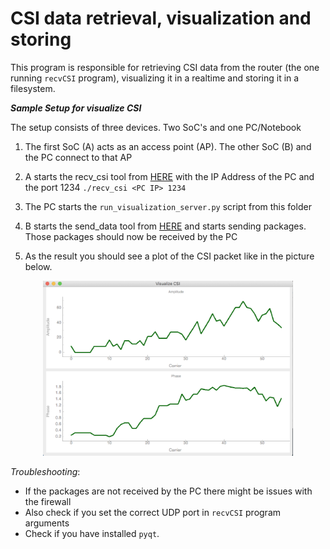 # CSI data retrieval, visualization and storing

This program is responsible for retrieving CSI data from the router (the one running `recvCSI` program), 
visualizing it in a realtime and storing it in a filesystem.

***Sample Setup for visualize CSI*** 

The setup consists of three devices. Two SoC's and one PC/Notebook

1. The first SoC (A) acts as an access point (AP). The other SoC (B) and the PC connect to that AP

2. A starts the recv_csi tool from [HERE](https://github.com/Retsediv/WIFI_CSI_based_HAR/tree/master/router/recvCSI)
   with the IP Address of the PC and the port 1234 `./recv_csi <PC IP> 1234`

3. The PC starts the `run_visualization_server.py` script from this folder

4. B starts the send_data tool from [HERE](https://github.com/Retsediv/WIFI_CSI_based_HAR/tree/master/router/sendData)
   and starts sending packages. Those packages should now be received by the PC

5. As the result you should see a plot of the CSI packet like in the picture below.

<div align="center"><img src="images/screenshot.png" alt="CSI packet" width="400" height="auto"/></div>


*Troubleshooting*:

- If the packages are not received by the PC there might be issues with the firewall
- Also check if you set the correct UDP port in `recvCSI` program arguments
- Check if you have installed `pyqt`.
